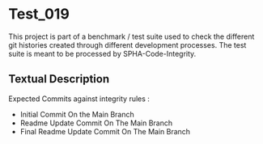 # Test_019
This project is part of a benchmark / test suite used to check the different git histories created through different development processes. The test suite is meant to be processed by SPHA-Code-Integrity.

## Textual Description
Expected Commits against integrity rules :
* Initial Commit On the Main Branch
* Readme Update Commit On The Main Branch
* Final Readme Update Commit On The Main Branch
